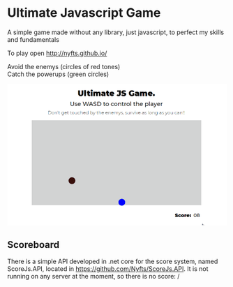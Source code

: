 # Ultimate Javascript Game

A simple game made without any library, just javascript, to perfect my skills and fundamentals

To play open http://nyfts.github.io/ <br/>
  
Avoid the enemys (circles of red tones) <br/>
Catch the powerups (green circles) <br/>

![](Sample.gif)

## Scoreboard

There is a simple API developed in .net core for the score system, named ScoreJs.API, located in https://github.com/Nyfts/ScoreJs.API.
It is not running on any server at the moment, so there is no score: /
